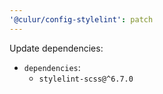 ```yaml
---
'@culur/config-stylelint': patch
---
```


Update dependencies:

- `dependencies`:
  - `stylelint-scss@^6.7.0`
